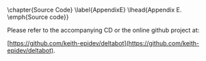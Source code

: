 \chapter{Source Code}
\label{AppendixE}
\lhead{Appendix E. \emph{Source code}}

Please refer to the accompanying CD or the online github project at:

[https://github.com/keith-epidev/deltabot](https://github.com/keith-epidev/deltabot).
